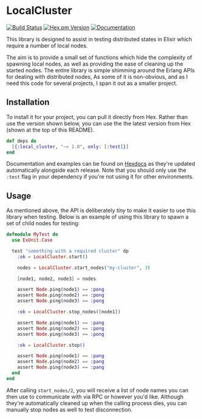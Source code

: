 # LocalCluster
[![Build Status](https://img.shields.io/travis/whitfin/local-cluster.svg?label=unix)](https://travis-ci.org/whitfin/local-cluster) [![Hex.pm Version](https://img.shields.io/hexpm/v/local-cluster.svg)](https://hex.pm/packages/local-cluster) [![Documentation](https://img.shields.io/badge/docs-latest-blue.svg)](https://hexdocs.pm/local_cluster/)

This library is designed to assist in testing distributed states in Elixir
which require a number of local nodes.

The aim is to provide a small set of functions which hide the complexity of
spawning local nodes, as well as providing the ease of cleaning up the started
nodes. The entire library is simple shimming around the Erlang APIs for dealing
with distributed nodes, As some of it is non-obvious, and as I need this code
for several projects, I span it out as a smaller project.

## Installation

To install it for your project, you can pull it directly from Hex. Rather
than use the version shown below, you can use the the latest version from
Hex (shown at the top of this README).

```elixir
def deps do
  [{:local_cluster, "~> 1.0", only: [:test]}]
end
```

Documentation and examples can be found on [Hexdocs](https://hexdocs.pm/local_cluster/)
as they're updated automatically alongside each release. Note that you should only
use the `:test` flag in your dependency if you're not using it for other environments.

## Usage

As mentioned above, the API is deliberately _tiny_ to make it easier to use this
library when testing. Below is an example of using this library to spawn a set of
child nodes for testing:

```elixir
defmodule MyTest do
  use ExUnit.Case

  test "something with a required cluster" dp
    :ok = LocalCluster.start()

    nodes = LocalCluster.start_nodes("my-cluster", 3)

    [node1, node2, node3] = nodes

    assert Node.ping(node1) == :pong
    assert Node.ping(node2) == :pong
    assert Node.ping(node3) == :pong

    :ok = LocalCluster.stop_nodes([node1])

    assert Node.ping(node1) == :pang
    assert Node.ping(node2) == :pong
    assert Node.ping(node3) == :pong

    :ok = LocalCluster.stop()

    assert Node.ping(node1) == :pang
    assert Node.ping(node2) == :pang
    assert Node.ping(node3) == :pang
  end
end
```

After calling `start_nodes/2`, you will receive a list of node names you can then use
to communicate with via RPC or however you'd like. Although they're automatically cleaned
up when the calling process dies, you can manually stop nodes as well to test disconnection.
